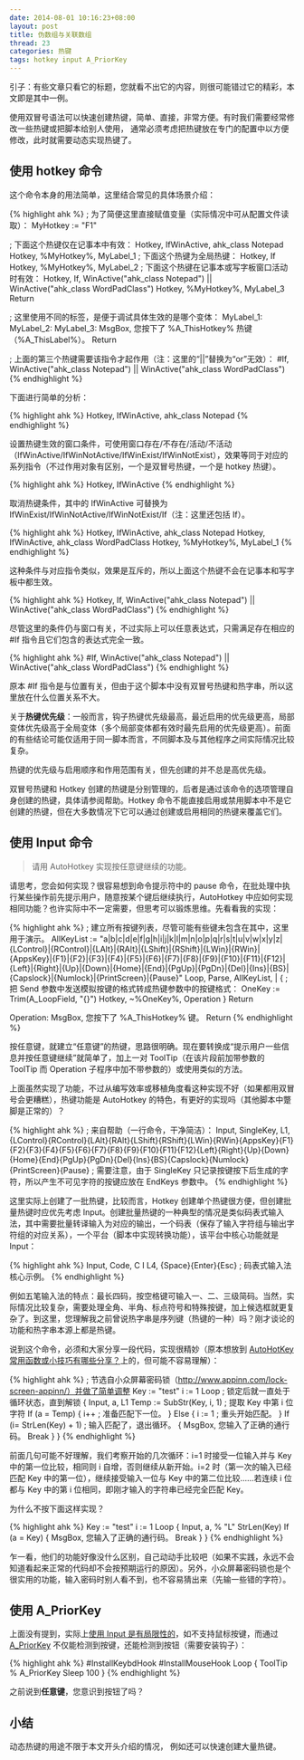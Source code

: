 ```yaml
---
date: 2014-08-01 10:16:23+08:00
layout: post
title: 伪数组与关联数组
thread: 23
categories: 热键
tags: hotkey input A_PriorKey 
---
```


引子：有些文章只看它的标题，您就看不出它的内容，则很可能错过它的精彩，本文即是其中一例。

使用双冒号语法可以快速创建热键，简单、直接，非常方便。有时我们需要经常修改一些热键或把脚本给别人使用， 通常必须考虑把热键放在专门的配置中以方便修改，此时就需要动态实现热键了。

## 使用 hotkey 命令

这个命令本身的用法简单，这里结合常见的具体场景介绍：

{% highlight ahk %}
; 为了简便这里直接赋值变量（实际情况中可从配置文件读取）：
MyHotkey := "F1"

; 下面这个热键仅在记事本中有效：
Hotkey, IfWinActive, ahk_class Notepad
Hotkey, %MyHotkey%, MyLabel_1
; 下面这个热键为全局热键：
Hotkey, If
Hotkey, %MyHotkey%, MyLabel_2
; 下面这个热键在记事本或写字板窗口活动时有效：
Hotkey, If, WinActive("ahk_class Notepad") || WinActive("ahk_class WordPadClass")
Hotkey, %MyHotkey%, MyLabel_3
Return

; 这里使用不同的标签，是便于调试具体生效的是哪个变体：
MyLabel_1:
MyLabel_2:
MyLabel_3:
MsgBox, 您按下了 %A_ThisHotkey% 热键（%A_ThisLabel%）。
Return

; 上面的第三个热键需要该指令才起作用（注：这里的“||”替换为“or”无效）：
#If, WinActive("ahk_class Notepad") || WinActive("ahk_class WordPadClass")
{% endhighlight %}

下面进行简单的分析：

{% highlight ahk %}
Hotkey, IfWinActive, ahk_class Notepad
{% endhighlight %}

设置热键生效的窗口条件，可使用窗口存在/不存在/活动/不活动（IfWinActive/IfWinNotActive/IfWinExist/IfWinNotExist），效果等同于对应的系列指令（不过作用对象有区别，一个是双冒号热键，一个是 hotkey 热键）。

{% highlight ahk %}
Hotkey, IfWinActive
{% endhighlight %}

取消热键条件，其中的 IfWinActive 可替换为 IfWinExist/IfWinNotActive/IfWinNotExist/If（注：这里还包括 If）。

{% highlight ahk %}
Hotkey, IfWinActive, ahk_class Notepad
Hotkey, IfWinActive, ahk_class WordPadClass
Hotkey, %MyHotkey%, MyLabel_1
{% endhighlight %}

这种条件与对应指令类似，效果是互斥的，所以上面这个热键不会在记事本和写字板中都生效。

{% highlight ahk %}
Hotkey, If, WinActive("ahk_class Notepad") || WinActive("ahk_class WordPadClass")
{% endhighlight %}

尽管这里的条件仍与窗口有关，不过实际上可以任意表达式，只需满足存在相应的 #If 指令且它们包含的表达式完全一致。

{% highlight ahk %}
#If, WinActive("ahk_class Notepad") || WinActive("ahk_class WordPadClass")
{% endhighlight %}

原本 #If 指令是与位置有关，但由于这个脚本中没有双冒号热键和热字串，所以这里放在什么位置关系不大。

关于**热键优先级**：一般而言，钩子热键优先级最高，最近启用的优先级更高，局部变体优先级高于全局变体（多个局部变体都有效时最先启用的优先级更高）。前面的有些结论可能仅适用于同一脚本而言，不同脚本及与其他程序之间实际情况比较复杂。

热键的优先级与启用顺序和作用范围有关，但先创建的并不总是高优先级。

双冒号热键和 Hotkey 创建的热键是分别管理的，后者是通过该命令的选项管理自身创建的热键，具体请参阅帮助。Hotkey 命令不能直接启用或禁用脚本中不是它创建的热键，但在大多数情况下它可以通过创建或启用相同的热键来覆盖它们。

## 使用 Input 命令

> 请用 AutoHotkey 实现按任意键继续的功能。

请思考，您会如何实现？很容易想到命令提示符中的 pause 命令，在批处理中执行某些操作前先提示用户，随意按某个键后继续执行，AutoHotkey 中应如何实现相同功能？也许实际中不一定需要，但思考可以锻炼思维。先看看我的实现：

{% highlight ahk %}
; 建立所有按键列表，尽管可能有些键未包含在其中，这里用于演示。
AllKeyList := "a|b|c|d|e|f|g|h|i|j|k|l|m|n|o|p|q|r|s|t|u|v|w|x|y|z|{LControl}|{RControl}|{LAlt}|{RAlt}|{LShift}|{RShift}|{LWin}|{RWin}|{AppsKey}|{F1}|{F2}|{F3}|{F4}|{F5}|{F6}|{F7}|{F8}|{F9}|{F10}|{F11}|{F12}|{Left}|{Right}|{Up}|{Down}|{Home}|{End}|{PgUp}|{PgDn}|{Del}|{Ins}|{BS}|{Capslock}|{Numlock}|{PrintScreen}|{Pause}"
Loop, Parse, AllKeyList, |
{
    ; 把 Send 参数中发送模拟按键的格式转成热键参数中的按键格式：
    OneKey :=  Trim(A_LoopField, "{}")
    Hotkey, ~%OneKey%, Operation
}
Return

Operation:
MsgBox, 您按下了 %A_ThisHotkey% 键。
Return
{% endhighlight %}

按任意键，就建立“任意键”的热键，思路很明确。现在要转换成“提示用户一些信息并按任意键继续”就简单了，加上一对 ToolTip（在该片段前加带参数的 ToolTip 而 Operation 子程序中加不带参数的）或使用类似的方法。

上面虽然实现了功能，不过从编写效率或移植角度看这种实现不好（如果都用双冒号会更糟糕），热键功能是 AutoHotkey 的特色，有更好的实现吗（其他脚本中蹩脚是正常的）？

{% highlight ahk %}
; 来自帮助（一行命令，干净简洁）：
Input, SingleKey, L1, {LControl}{RControl}{LAlt}{RAlt}{LShift}{RShift}{LWin}{RWin}{AppsKey}{F1}{F2}{F3}{F4}{F5}{F6}{F7}{F8}{F9}{F10}{F11}{F12}{Left}{Right}{Up}{Down}{Home}{End}{PgUp}{PgDn}{Del}{Ins}{BS}{Capslock}{Numlock}{PrintScreen}{Pause}
; 需要注意，由于 SingleKey 只记录按键按下后生成的字符，所以产生不可见字符的按键应放在 EndKeys 参数中。
{% endhighlight %}

这里实际上创建了一批热键，比较而言，Hotkey 创建单个热键很方便，但创建批量热键时应优先考虑 Input。创建批量热键的一种典型的情况是类似码表式输入法，其中需要批量转译输入为对应的输出，一个码表（保存了输入字符组与输出字符组的对应关系），一个平台（脚本中实现转换功能），该平台中核心功能就是 Input：

{% highlight ahk %}
Input, Code, C I L4, {Space}{Enter}{Esc} ; 码表式输入法核心示例。
{% endhighlight %}

例如五笔输入法的特点：最长四码，按空格键可输入一、二、三级简码。当然，实际情况比较复杂，需要处理全角、半角、标点符号和特殊按键，加上候选框就更复杂了。到这里，您理解我之前曾说热字串是序列键（热键的一种）吗？刚才谈论的功能和热字串本源上都是热键。

说到这个命令，必须和大家分享一段代码，实现很精妙（原本想放到 [AutoHotKey 常用函数或小技巧有哪些分享？](http://www.zhihu.com/question/19645501)上的，但可能不容易理解）：

{% highlight ahk %}
; 节选自小众屏幕密码锁（http://www.appinn.com/lock-screen-appinn/）并做了简单调整
Key := "test"
i := 1
Loop ; 锁定后就一直处于循环状态，直到解锁
{
    Input, a, L1
    Temp := SubStr(Key, i, 1) ; 提取 Key 中第 i 位字符
    If (a = Temp)
    {
        i++ ; 准备匹配下一位。
    }
    Else
    {
        i := 1 ; 重头开始匹配。
    }
    If (i= StrLen(Key) + 1)    ; 输入匹配了，退出循环。
    {
        MsgBox, 您输入了正确的通行码。
        Break
    }
}
{% endhighlight %}

前面几句可能不好理解，我们考察开始的几次循环：i=1 时接受一位输入并与 Key 中的第一位比较，相同则 i 自增，否则继续从新开始。i=2 时（第一次的输入已经匹配 Key 中的第一位），继续接受输入一位与 Key 中的第二位比较……若连续 i 位都与 Key 中的第 i 位相同，即刚才输入的字符串已经完全匹配 Key。

为什么不按下面这样实现？

{% highlight ahk %}
Key := "test"
i := 1
Loop
{
    Input, a, % "L" StrLen(Key)
    If (a = Key)
    {
        MsgBox, 您输入了正确的通行码。
        Break
    }
}
{% endhighlight %}

乍一看，他们的功能好像没什么区别，自己动动手比较吧（如果不实践，永远不会知道看起来正常的代码却不会按预期运行的原因）。另外，小众屏幕密码锁也是个很实用的功能，输入密码时别人看不到，也不容易猜出来（先输一些错的字符）。

## 使用 A_PriorKey

上面没有提到，实际上[使用 Input 是有局限性的](http://ahk8.com/thread-2133.html)，如不支持鼠标按键，而通过 [A_PriorKey](http://ahkcn.github.io/docs/Variables.htm#PriorKey) 不仅能检测到按键，还能检测到按钮（需要安装钩子）：

{% highlight ahk %}
#InstallKeybdHook
#InstallMouseHook
Loop {
    ToolTip % A_PriorKey
    Sleep 100
} 
{% endhighlight %}

之前说到**任意键**，您意识到按钮了吗？

## 小结

动态热键的用途不限于本文开头介绍的情况， 例如还可以快速创建大量热键。
